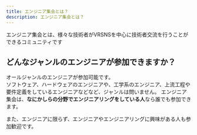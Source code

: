 ```yaml
---
title: エンジニア集会とは？
description: エンジニア集会とは？
---
```


エンジニア集会とは、様々な技術者がVRSNSを中心に技術者交流を行うことができるコミュニティです

## どんなジャンルのエンジニアが参加できますか？

オールジャンルのエンジニアが参加可能です。  
ソフトウェア、ハードウェアのエンジニアや、工学系のエンジニア、上流工程や要件定義をしているエンジニアなどなど、ジャンルは問いません。
エンジニア集会は、**なにかしらの分野でエンジニアリングをしている人**なら誰でも参加できます。

また、エンジニアに限らず、エンジニアやエンジニアリングに興味がある人も参加歓迎です。